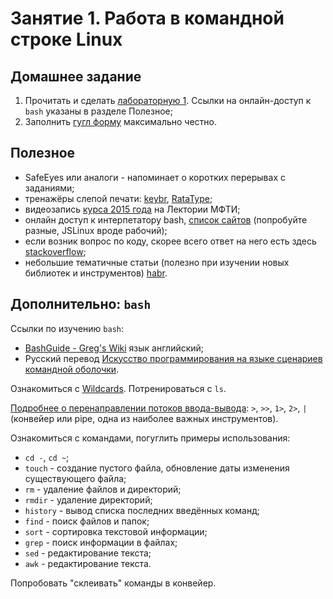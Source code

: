 # Занятие 1. Работа в командной строке Linux

## Домашнее задание
1. Прочитать и сделать [лабораторную 1](http://cs.mipt.ru/algo/lessons/lab1.html). Ссылки на онлайн-доступ к `bash` указаны в разделе Полезное;
2. Заполнить [гугл форму]() максимально честно.

## Полезное
- SafeEyes или аналоги - напоминает о коротких перерывах с заданиями;
- тренажёры слепой печати: [keybr](https://www.keybr.com/), [RataType](https://www.ratatype.ru/learn/);
- видеозапись [курса 2015 года](https://lectoriy.mipt.ru/course/PythonAlgorithms) на Лектории МФТИ;
- онлайн доступ к интерпетатору bash, [список сайтов](https://itsfoss.com/online-linux-terminals/) (попробуйте разные, JSLinux вроде рабочий);
- если возник вопрос по коду, скорее всего ответ на него есть здесь [stackoverflow](https://stackoverflow.com/);
- небольшие тематичные статьи (полезно при изучении новых библиотек и инструментов) [habr](https://habr.com/).

## Дополнительно: `bash`
Ссылки по изучению `bash`:
- [BashGuide - Greg's Wiki](https://mywiki.wooledge.org/BashGuide) язык английский;
- Русский перевод [Искусство программирования на языке сценариев командной оболочки](https://www.opennet.ru/docs/RUS/bash_scripting_guide/).

Ознакомиться с [Wildcards](https://ru.wikipedia.org/wiki/%D0%A8%D0%B0%D0%B1%D0%BB%D0%BE%D0%BD_%D0%BF%D0%BE%D0%B8%D1%81%D0%BA%D0%B0).
Потренироваться с `ls`.

[Подробнее о перенаправлении потоков ввода-вывода](https://www.opennet.ru/docs/RUS/bash_scripting_guide/c11620.html): `>`, `>>`, `1>`, `2>`, `|` (конвейер или pipe, одна из наиболее важных инструментов).

Ознакомиться с командами, погуглить примеры использования:
- `cd -`, `cd ~`;
- `touch` - создание пустого файла, обновление даты изменения существующего файла;
- `rm` - удаление файлов и директорий;
- `rmdir` - удаление директорий;
- `history` - вывод списка последних введённых команд;
- `find` - поиск файлов и папок;
- `sort` - сортировка текстовой информации;
- `grep` - поиск информации в файлах;
- `sed` - редактирование текста;
- `awk` - редактирование текста.

Попробовать "склеивать" команды в конвейер.
